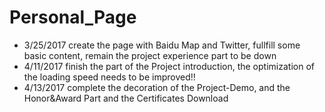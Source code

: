 # Personal_Page
* 3/25/2017 create the page with Baidu Map and Twitter, fullfill some basic content, remain the project experience part to be down
* 4/11/2017  finish the part of the Project introduction, the optimization of the loading speed needs to be improved!!
* 4/13/2017 complete the decoration of the Project-Demo, and the Honor&Award Part and the Certificates Download
